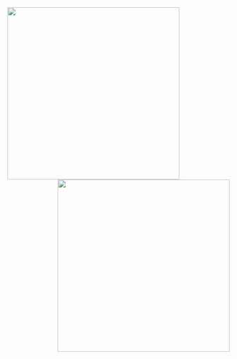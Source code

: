 <img align="left" width="390" src="https://raw.githubusercontent.com/ssmecina/ssmecina/main/profile0.svg">
<img align="right" width="390" src="https://raw.githubusercontent.com/ssmecina/ssmecina/main/profile1.svg">
